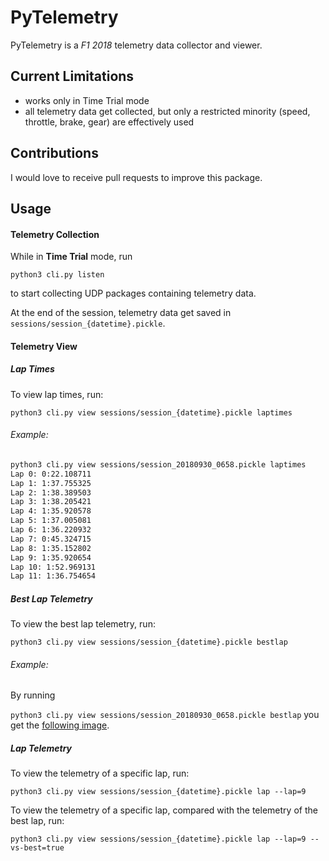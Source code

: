 # PyTelemetry

PyTelemetry is a *F1 2018* telemetry data collector and viewer.

## Current Limitations
- works only in Time Trial mode
- all telemetry data get collected, but only a restricted minority (speed, throttle, brake, gear)
 are effectively used
 
## Contributions
I would love to receive pull requests to improve this package.

## Usage

#### Telemetry Collection
While in **Time Trial** mode, run

`python3 cli.py listen`

to start collecting UDP packages containing telemetry data.

At the end of the session, telemetry data get saved in `sessions/session_{datetime}.pickle`.

#### Telemetry View

##### Lap Times
To view lap times, run:

`python3 cli.py view sessions/session_{datetime}.pickle laptimes`
 
###### Example:
 ```bash
python3 cli.py view sessions/session_20180930_0658.pickle laptimes                  
Lap 0: 0:22.108711
Lap 1: 1:37.755325
Lap 2: 1:38.389503
Lap 3: 1:38.205421
Lap 4: 1:35.920578
Lap 5: 1:37.005081
Lap 6: 1:36.220932
Lap 7: 0:45.324715
Lap 8: 1:35.152802
Lap 9: 1:35.920654
Lap 10: 1:52.969131
Lap 11: 1:36.754654

```

##### Best Lap Telemetry


To view the best lap telemetry, run:

`python3 cli.py view sessions/session_{datetime}.pickle bestlap`

###### Example:

By running

`python3 cli.py view sessions/session_20180930_0658.pickle bestlap`
you get the [following image](https://imgur.com/2ONnsSn).

##### Lap Telemetry
To view the telemetry of a specific lap, run:

`python3 cli.py view sessions/session_{datetime}.pickle lap --lap=9`

To view the telemetry of a specific lap, compared with the telemetry of the best lap, run:

`python3 cli.py view sessions/session_{datetime}.pickle lap --lap=9 --vs-best=true`






